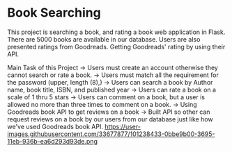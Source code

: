 # Book Searching
This project is searching a book, and rating a book web application in Flask. There are 5000 books are available in our database. Users are also presented ratings from Goodreads. Getting Goodreads' rating by using their API. 

Main Task of this Project
-> Users must create an account otherwise they cannot search or rate a book.
-> Users must match all the requirement for the password (upper, length (8),)
-> Users can search a book by Author name, book title, ISBN, and published year
-> Users can rate a book on a scale of 1 thru 5 stars
-> Users can comment on a book, but a user is allowed no more than three times to comment on a book.
-> Using Goodreads book API to get reviews on a book
-> Built API so other can request reviews on a book by our users from our database just like how we've used Goodreads book API.
https://user-images.githubusercontent.com/33677877/101238433-0bbe9b00-3695-11eb-936b-ea6d293d93de.png
